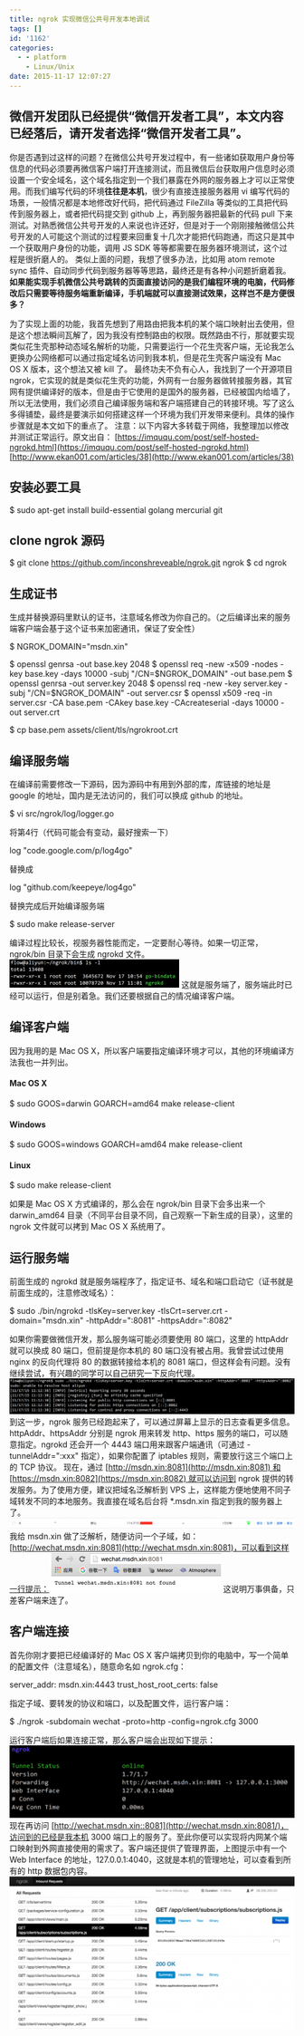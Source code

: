 ```yaml
---
title: ngrok 实现微信公共号开发本地调试
tags: []
id: '1162'
categories:
  - - platform
    - Linux/Unix
date: 2015-11-17 12:07:27
---
```


## 微信开发团队已经提供“微信开发者工具”，本文内容已经落后，请开发者选择“微信开发者工具”。

你是否遇到过这样的问题？在微信公共号开发过程中，有一些诸如获取用户身份等信息的代码必须要再微信客户端打开连接测试，而且微信后台获取用户信息时必须设置一个安全域名，这个域名指定到一个我们暴露在外网的服务器上才可以正常使用。而我们编写代码的环境**往往是本机**，很少有直接连接服务器用 vi 编写代码的场景，一般情况都是本地修改好代码，把代码通过 FileZilla 等类似的工具把代码传到服务器上，或者把代码提交到 github 上，再到服务器把最新的代码 pull 下来测试。对熟悉微信公共号开发的人来说也许还好，但是对于一个刚刚接触微信公共号开发的人可能这个测试的过程要来回重复十几次才能把代码跑通，而这只是其中一个获取用户身份的功能，调用 JS SDK 等等都需要在服务器环境测试，这个过程是很折磨人的。 类似上面的问题，我想了很多办法，比如用 atom remote sync 插件、自动同步代码到服务器等等思路，最终还是有各种小问题折磨着我。**如果能实现手机微信公共号跳转的页面直接访问的是我们编程环境的电脑，代码修改后只需要等待服务端重新编译，手机端就可以直接测试效果，这样岂不是方便很多？**
<!-- more -->
为了实现上面的功能，我首先想到了用路由把我本机的某个端口映射出去使用，但是这个想法瞬间瓦解了，因为我没有控制路由的权限。既然路由不行，那就要实现类似花生壳那种动态域名解析的功能，只需要运行一个花生壳客户端，无论我怎么更换办公网络都可以通过指定域名访问到我本机，但是花生壳客户端没有 Mac OS X 版本，这个想法又被 kill 了。 最终功夫不负有心人，我找到了一个开源项目 ngrok，它实现的就是类似花生壳的功能，外网有一台服务器做转接服务器，其官网有提供编译好的版本，但是由于它使用的是国外的服务器，已经被国内给墙了，所以无法使用，我们必须自己编译服务端和客户端搭建自己的转接环境。写了这么多得铺垫，最终是要演示如何搭建这样一个环境为我们开发带来便利。具体的操作步骤就是本文如下的重点了。 注意：以下内容大多转载于网络，我整理加以修改并测试正常运行。原文出自： [https://imququ.com/post/self-hosted-ngrokd.html](https://imququ.com/post/self-hosted-ngrokd.html) [http://www.ekan001.com/articles/38](http://www.ekan001.com/articles/38)

## 安装必要工具

$ sudo apt-get install build-essential golang mercurial git

## clone ngrok 源码

$ git clone https://github.com/inconshreveable/ngrok.git ngrok
$ cd ngrok

## 生成证书

生成并替换源码里默认的证书，注意域名修改为你自己的。（之后编译出来的服务端客户端会基于这个证书来加密通讯，保证了安全性）

$ NGROK\_DOMAIN="msdn.xin"

$ openssl genrsa -out base.key 2048
$ openssl req -new -x509 -nodes -key base.key -days 10000 -subj "/CN=$NGROK\_DOMAIN" -out base.pem
$ openssl genrsa -out server.key 2048
$ openssl req -new -key server.key -subj "/CN=$NGROK\_DOMAIN" -out server.csr
$ openssl x509 -req -in server.csr -CA base.pem -CAkey base.key -CAcreateserial -days 10000 -out server.crt

$ cp base.pem assets/client/tls/ngrokroot.crt

## 编译服务端

在编译前需要修改一下源码，因为源码中有用到外部的库，库链接的地址是 google 的地址，国内是无法访问的，我们可以换成 github 的地址。

$ vi src/ngrok/log/logger.go

将第4行（代码可能会有变动，最好搜索一下）

log "code.google.com/p/log4go"

替换成

log "github.com/keepeye/log4go"

替换完成后开始编译服务端

$ sudo make release-server

编译过程比较长，视服务器性能而定，一定要耐心等待。如果一切正常，ngrok/bin 目录下会生成 ngrokd 文件。 [![屏幕快照 2015-11-17 上午11.01.58](/images/2015/11/屏幕快照-2015-11-17-上午11.01.58-300x50.png)](/images/2015/11/屏幕快照-2015-11-17-上午11.01.58.png) 这就是服务端了，服务端此时已经可以运行，但是别着急。我们还要根据自己的情况编译客户端。

## 编译客户端

因为我用的是 Mac OS X，所以客户端要指定编译环境才可以，其他的环境编译方法我也一并列出。

#### Mac OS X

$ sudo GOOS=darwin GOARCH=amd64 make release-client

#### Windows

$ sudo GOOS=windows GOARCH=amd64 make release-client

#### Linux

$ sudo make release-client

如果是 Mac OS X 方式编译的，那么会在 ngrok/bin 目录下会多出来一个 darwin\_amd64 目录（不同平台目录不同，自己观察一下新生成的目录），这里的 ngrok 文件就可以拷到 Mac OS X 系统用了。

## 运行服务端

前面生成的 ngrokd 就是服务端程序了，指定证书、域名和端口启动它（证书就是前面生成的，注意修改域名）：

$ sudo ./bin/ngrokd -tlsKey=server.key -tlsCrt=server.crt -domain="msdn.xin" -httpAddr=":8081" -httpsAddr=":8082"

如果你需要做微信开发，那么服务端可能必须要使用 80 端口，这里的 httpAddr 就可以换成 80 端口，但前提是你本机的 80 端口没有被占用。我曾尝试过使用 nginx 的反向代理将 80 的数据转接给本机的 8081 端口，但这样会有问题。没有继续尝试，有兴趣的同学可以自己研究一下反向代理。 [![屏幕快照 2015-11-17 上午11.12.54](/images/2015/11/屏幕快照-2015-11-17-上午11.12.54-1024x127.png)](/images/2015/11/屏幕快照-2015-11-17-上午11.12.54.png) 到这一步，ngrok 服务已经跑起来了，可以通过屏幕上显示的日志查看更多信息。httpAddr、httpsAddr 分别是 ngrok 用来转发 http、https 服务的端口，可以随意指定。ngrokd 还会开一个 4443 端口用来跟客户端通讯（可通过 -tunnelAddr=":xxx" 指定），如果你配置了 iptables 规则，需要放行这三个端口上的 TCP 协议。 现在，通过 [http://msdn.xin:8081](http://msdn.xin:8081) 和 [https://msdn.xin:8082](https://msdn.xin:8082) 就可以访问到 ngrok 提供的转发服务。为了使用方便，建议把域名泛解析到 VPS 上，这样能方便地使用不同子域转发不同的本地服务。我直接在域名后台将 \*.msdn.xin 指定到我的服务器上了。 [![屏幕快照 2015-11-17 下午12.04.08](/images/2015/11/屏幕快照-2015-11-17-下午12.04.08-1024x39.png)](/images/2015/11/屏幕快照-2015-11-17-下午12.04.08.png) 我给 msdn.xin 做了泛解析，随便访问一个子域，如：[http://wechat.msdn.xin:8081](http://wechat.msdn.xin:8081)，可以看到这样一行提示： [![屏幕快照 2015-11-17 上午11.15.45](/images/2015/11/屏幕快照-2015-11-17-上午11.15.45-300x69.png)](/images/2015/11/屏幕快照-2015-11-17-上午11.15.45.png) 这说明万事俱备，只差客户端来连了。

## 客户端连接

首先你刚才要把已经编译好的 Mac OS X 客户端拷贝到你的电脑中，写一个简单的配置文件（注意域名），随意命名如 ngrok.cfg：

server\_addr: msdn.xin:4443
trust\_host\_root\_certs: false

指定子域、要转发的协议和端口，以及配置文件，运行客户端：

$ ./ngrok -subdomain wechat -proto=http -config=ngrok.cfg 3000

运行客户端后如果连接正常，那么客户端会出现如下提示： [![屏幕快照 2015-11-17 上午11.30.26](/images/2015/11/屏幕快照-2015-11-17-上午11.30.26-1024x261.png)](/images/2015/11/屏幕快照-2015-11-17-上午11.30.26.png) 现在再访问 [http://wechat.msdn.xin::8081](http://wechat.msdn.xin:8081/)，访问到的已经是我本机 3000 端口上的服务了。至此你便可以实现将内网某个端口映射到外网直接使用的需求了。客户端还提供了管理界面，上图提示中有一个 Web Interface 的地址，127.0.0.1:4040，这就是本机的管理地址，可以查看到所有的 http 数据包内容。 [![屏幕快照 2015-11-17 上午11.37.09](/images/2015/11/屏幕快照-2015-11-17-上午11.37.09-1024x547.png)](/images/2015/11/屏幕快照-2015-11-17-上午11.37.09.png)